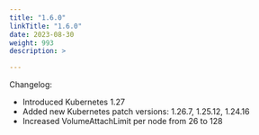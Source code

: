 ```yaml
---
title: "1.6.0"
linkTitle: "1.6.0"
date: 2023-08-30
weight: 993
description: >

---
```


Changelog:

- Introduced Kubernetes 1.27
- Added new Kubernetes patch versions: 1.26.7, 1.25.12, 1.24.16
- Increased VolumeAttachLimit per node from 26 to 128
